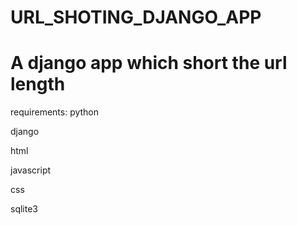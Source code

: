 # URL_SHOTING_DJANGO_APP

# A django app which short the  url length 

requirements:
python

django

html

javascript

css
 
sqlite3
 
